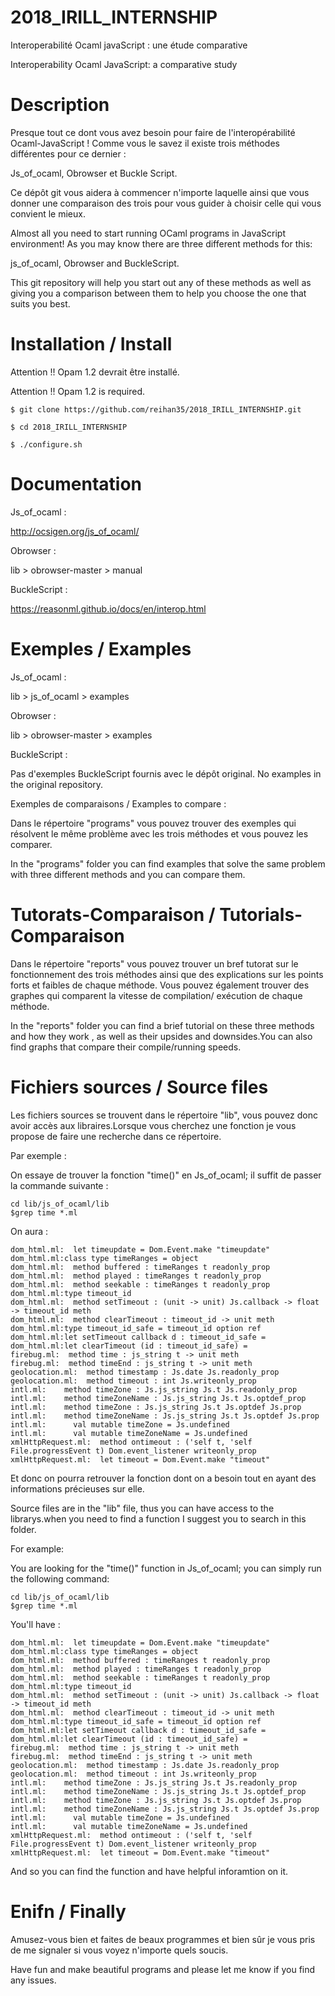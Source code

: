 # 2018_IRILL_INTERNSHIP

Interoperabilité Ocaml javaScript : une étude comparative

Interoperability Ocaml JavaScript: a comparative study

# Description

Presque tout ce dont vous avez besoin pour faire de l'interopérabilité Ocaml-JavaScript !
Comme vous le savez il existe trois méthodes différentes pour ce dernier :

Js_of_ocaml, Obrowser et Buckle Script.


Ce dépôt git vous aidera à commencer n'importe laquelle ainsi que vous donner une comparaison des trois pour vous guider à choisir celle qui vous convient le mieux. 

Almost all you need to start running OCaml programs in JavaScript environment!
As you may know there are three different methods for this:

js_of_ocaml, Obrowser and BuckleScript.


This git repository will help you start out any of these methods as well as giving you a comparison between them to help you choose the one that suits you best.

# Installation / Install

Attention !! Opam 1.2 devrait être installé.

Attention !! Opam 1.2 is required.

```
$ git clone https://github.com/reihan35/2018_IRILL_INTERNSHIP.git

$ cd 2018_IRILL_INTERNSHIP

$ ./configure.sh

```

# Documentation

Js_of_ocaml : 

http://ocsigen.org/js_of_ocaml/

Obrowser : 

lib > obrowser-master > manual

BuckleScript : 

https://reasonml.github.io/docs/en/interop.html

# Exemples / Examples 

Js_of_ocaml :

lib > js_of_ocaml > examples


Obrowser : 

lib > obrowser-master > examples


BuckleScript :

Pas d'exemples BuckleScript fournis avec le dépôt original. 
No examples in the original repository.

Exemples de comparaisons / Examples to compare : 

Dans le répertoire "programs" vous pouvez trouver des exemples qui résolvent le même problème avec les trois méthodes et vous pouvez les comparer.

In the "programs" folder you can find examples that solve the same problem with three different methods and you can compare them.

# Tutorats-Comparaison / Tutorials-Comparaison

Dans le répertoire "reports" vous pouvez trouver un bref tutorat sur le fonctionnement des trois méthodes ainsi que des explications sur les points forts et faibles de chaque méthode. Vous pouvez également trouver des graphes qui comparent la vitesse de compilation/ exécution de chaque méthode.

In the "reports" folder you can find a brief tutorial on these three methods and how they work , as well as their upsides and downsides.You can also find graphs that compare their compile/running speeds.


# Fichiers sources / Source files 

Les fichiers sources se trouvent dans le répertoire "lib", vous pouvez donc avoir accès aux libraires.Lorsque vous cherchez une fonction je vous propose de faire une recherche dans ce répertoire.

Par exemple :

On essaye de trouver la fonction "time()" en Js_of_ocaml; il suffit de passer la commande suivante :

```
cd lib/js_of_ocaml/lib
$grep time *.ml

```
On aura :

```
dom_html.ml:  let timeupdate = Dom.Event.make "timeupdate"
dom_html.ml:class type timeRanges = object
dom_html.ml:  method buffered : timeRanges t readonly_prop
dom_html.ml:  method played : timeRanges t readonly_prop
dom_html.ml:  method seekable : timeRanges t readonly_prop
dom_html.ml:type timeout_id
dom_html.ml:  method setTimeout : (unit -> unit) Js.callback -> float -> timeout_id meth
dom_html.ml:  method clearTimeout : timeout_id -> unit meth
dom_html.ml:type timeout_id_safe = timeout_id option ref
dom_html.ml:let setTimeout callback d : timeout_id_safe =
dom_html.ml:let clearTimeout (id : timeout_id_safe) =
firebug.ml:  method time : js_string t -> unit meth
firebug.ml:  method timeEnd : js_string t -> unit meth
geolocation.ml:  method timestamp : Js.date Js.readonly_prop
geolocation.ml:  method timeout : int Js.writeonly_prop
intl.ml:    method timeZone : Js.js_string Js.t Js.readonly_prop
intl.ml:    method timeZoneName : Js.js_string Js.t Js.optdef_prop
intl.ml:    method timeZone : Js.js_string Js.t Js.optdef Js.prop
intl.ml:    method timeZoneName : Js.js_string Js.t Js.optdef Js.prop
intl.ml:      val mutable timeZone = Js.undefined
intl.ml:      val mutable timeZoneName = Js.undefined
xmlHttpRequest.ml:  method ontimeout : ('self t, 'self File.progressEvent t) Dom.event_listener writeonly_prop
xmlHttpRequest.ml:  let timeout = Dom.Event.make "timeout"

```
Et donc on pourra retrouver la fonction dont on a besoin tout en ayant des informations précieuses sur elle.

Source files are in the "lib" file, thus you can have access to the librarys.when you need to find a function I suggest you to search in this folder.

For example:
 
You are looking for the "time()" function in Js_of_ocaml; you can simply run the following command:


```
cd lib/js_of_ocaml/lib
$grep time *.ml

```

You'll have : 

```
dom_html.ml:  let timeupdate = Dom.Event.make "timeupdate"
dom_html.ml:class type timeRanges = object
dom_html.ml:  method buffered : timeRanges t readonly_prop
dom_html.ml:  method played : timeRanges t readonly_prop
dom_html.ml:  method seekable : timeRanges t readonly_prop
dom_html.ml:type timeout_id
dom_html.ml:  method setTimeout : (unit -> unit) Js.callback -> float -> timeout_id meth
dom_html.ml:  method clearTimeout : timeout_id -> unit meth
dom_html.ml:type timeout_id_safe = timeout_id option ref
dom_html.ml:let setTimeout callback d : timeout_id_safe =
dom_html.ml:let clearTimeout (id : timeout_id_safe) =
firebug.ml:  method time : js_string t -> unit meth
firebug.ml:  method timeEnd : js_string t -> unit meth
geolocation.ml:  method timestamp : Js.date Js.readonly_prop
geolocation.ml:  method timeout : int Js.writeonly_prop
intl.ml:    method timeZone : Js.js_string Js.t Js.readonly_prop
intl.ml:    method timeZoneName : Js.js_string Js.t Js.optdef_prop
intl.ml:    method timeZone : Js.js_string Js.t Js.optdef Js.prop
intl.ml:    method timeZoneName : Js.js_string Js.t Js.optdef Js.prop
intl.ml:      val mutable timeZone = Js.undefined
intl.ml:      val mutable timeZoneName = Js.undefined
xmlHttpRequest.ml:  method ontimeout : ('self t, 'self File.progressEvent t) Dom.event_listener writeonly_prop
xmlHttpRequest.ml:  let timeout = Dom.Event.make "timeout"

```

And so you can find the function and have helpful inforamtion on it.


# Enifn / Finally 
Amusez-vous bien et faites de beaux programmes et bien sûr je vous pris de me signaler si vous voyez n'importe quels soucis.

Have fun and make beautiful programs and please let me know if you find any issues.
